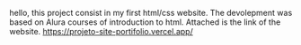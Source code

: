 hello, this project consist in my first html/css website. The devolepment was based on Alura courses of introduction to html. Attached is the link of the website.
https://projeto-site-portifolio.vercel.app/
